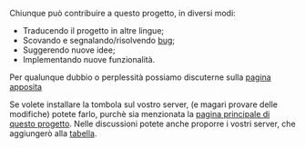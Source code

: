 Chiunque può contribuire a questo progetto, in diversi modi:
* Traducendo il progetto in altre lingue;
* Scovando e segnalando/risolvendo [bug](https://github.com/padvincenzo/tombola/issues);
* Suggerendo nuove idee;
* Implementando nuove funzionalità.

Per qualunque dubbio o perplessità possiamo discuterne sulla [pagina apposita](https://github.com/padvincenzo/tombola/discussions)

Se volete installare la tombola sul vostro server, (e magari provare delle modifiche) potete farlo, purchè sia menzionata la [pagina principale di questo progetto](https://github.com/padvincenzo/tombola). Nelle discussioni potete anche proporre i vostri server, che aggiungerò alla [tabella](https://github.com/padvincenzo/tombola/blob/main/README.md#server-disponibili).
